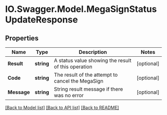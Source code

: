 # IO.Swagger.Model.MegaSignStatusUpdateResponse
## Properties

Name | Type | Description | Notes
------------ | ------------- | ------------- | -------------
**Result** | **string** | A status value showing the result of this operation | [optional] 
**Code** | **string** | The result of the attempt to cancel the MegaSign | [optional] 
**Message** | **string** | String result message if there was no error | [optional] 

[[Back to Model list]](../README.md#documentation-for-models) [[Back to API list]](../README.md#documentation-for-api-endpoints) [[Back to README]](../README.md)

